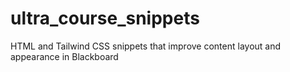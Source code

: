 # ultra_course_snippets
HTML and Tailwind CSS snippets that improve content layout and appearance in Blackboard
